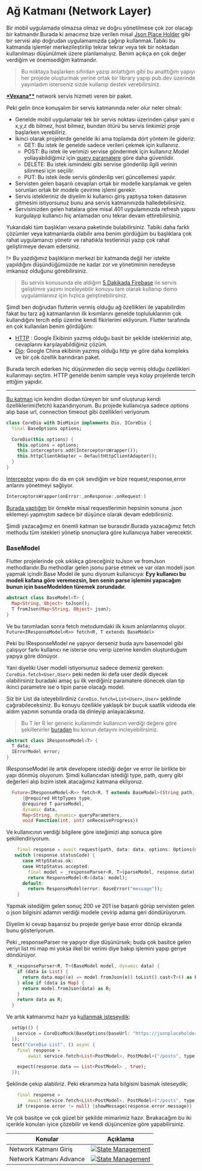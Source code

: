 # Ağ Katmanı (Network Layer)

Bir mobil uygulamada olmazsa olmaz ve doğru yönetilmese çok zor olacağı bir katmandır.Burada ki amacımız bize verilen misal [Json Place Holder](https://jsonplaceholder.typicode.com/) gibi bir servisi alıp doğrudan uygulamamızda çağırıp kullanmak.Tabiki bu katmanda işlemler merkezileştirilip tekrar tekrar veya tek bir noktadan kullanılması düşünülmek üzere planlamalıyız. Benim açıkça en çok değer verdiğim ve önemsediğim katmandır.

> Bu noktaya başlarken sıfırdan yazıp anlattığım gibi bu analttığım yapıyı her projede oluşturmak yerine ortak bir library yapıp pub.dev üzerinde yayınladım isterseniz sizde kullanıp destek verebilirsiniz.

[**\*Vexana\*\***](https://pub.dev/packages/vexana) network servis hizmeti veren bir paket.

Peki gelin önce konuşalım bir servis katmanında neler olur neler olmalı:

- Genelde mobil uygulamalar tek bir servis noktası üzerinden çalışır yani o x,y,z db bilmez, host bilmez, bundan ötürü bu servis linkimizi proje başlarken verebiliriz.
- İkinci olarak projelerde genelde iki ama toplamda dört yöntem ile gideriz:
  - GET: Bu istek ile genelde sadece verileri çekmek için kullanırız.
  - POST: Bu istek ile verimizi servise göndermek için kullanırız.Model yollayabildiğimiz için [query paramatere](https://en.wikipedia.org/wiki/Query_string) göre daha güvenlidir.
  - DELETE: Bu istek ismindeki gibi servise gönderilip ilgili verinin silinmesi için seçiilir.
  - PUT: Bu istek ilede servis gönderilip veri güncellemesi yapılır.
- Servisten gelen başarılı cevapları ortak bir modelle karşılamak ve gelen sorunları ortak bir modele çevirme işlemi gerekir.
- Servis istekleriniz de diyelim ki kullanıcı giriş yaptıysa token datasının gitmesini istiyorsunuz bunu ana servis katmanınızda halledebilirsiniz.
- Servisinizden gelen hatalara göre misal 401 uygulamınızda refresh yapısı kurgulayıp kullanıcı hiç anlamadan onu tekrar devam ettirebilirsiniz.

Yukarıdaki tüm başlıkları vexana paketinde bulabilirsiniz. Tabiki daha farklı çözümler veya katmanlarda olabilir ama benim gördüğüm bu başlıklara çok rahat uygulamanızı yönetir ve rahatlıkla testlerinizi yazıp çok rahat geliştirmeye devam edersiniz.

!> Bu yazdığımız başlıkların merkezi bir katmanda değil her istekte yapıldığını düşündüğümüzde ne kadar zor ve yönetiminin neredeyse imkansız olduğunu görebilirsiniz.

> Bu servis konusunda ele aldığım [5 Dakikada Firebase](https://medium.com/hardwareandro/5-minutes-firebase-rest-service-c990c1f70031) ile servis geliştimre yazımı inceleyebilir konuyu tam olarak kullanıp demo uygulamlarınız için hızlıca geliştirebilirsiniz.

Şimdi ben doğrudan flutterin vermiş olduğu ağ özellikleri ile yapabilirdim fakat bu tarz ağ katmanlarının ilk kısımlarını genelde topluluklarının çok kullandığını tercih edip üzerine kendi fikirlerimi ekliyorum. Flutter tarafında en çok kullanılan benim gördüğüm:

- [HTTP](https://pub.dev/packages/http) : Google Ekibinin yazmış olduğu basit bir şekilde isteklerinizi atıp, cevaplarını karşılayabildiğiniz çözüm.
- [Dio](https://pub.dev/packages/dio): Google China ekibinin yazmış olduğu http ye göre daha kompleks ve bir çok özellik barındıran paket.

Burada tercih ederken hiç düşünmeden dio seçip vermiş olduğu özellikleri kullanmayı seçtim. HTTP genelde benim sample veya kolay projelerde tercih ettiğim yapıdır.

---

[Bu katman](https://github.com/VB10/flutter-architecture-template/blob/master/lib/core/init/network/core_dio.dart) için kendim diodan türeyen bir sınıf oluşturup kendi özelliklerimi(fetch) kazandırıyorum. Bu projede kullanıcıya sadece options alıp base url, connection timeout gibi özellikleri veriyorum.

```dart
class CoreDio with DioMixin implements Dio, ICoreDio {
  final BaseOptions options;

  CoreDio(this.options) {
    this.options = options;
    this.interceptors.add(InterceptorsWrapper());
    this.httpClientAdapter = DefaultHttpClientAdapter();
  }
}
```

[Interceptor](https://docs.microsoft.com/en-us/dotnet/framework/data/wcf/interceptors-wcf-data-services) yapısı dio da en çok sevdiğim ve bize request,response,error anlarını yönetmeyi sağlıyor.

```dart
InterceptorsWrapper(onError:,onResponse:,onRequest:)
```

[Burada yaptığım](https://github.com/VB10/WhatsApp-Chat) bir örnekte misal requestlerimin hepsinin sonuna .json eklemeyi yapmıştım sadece bir düşünce olarak devam edebilirsiniz.

Şimdi yazacağımız en önemli katman ise burasıdır.Burada yazacağımız fetch methodu tüm istekleri yönetip snonuçlara göre kullanıcıya haber verecektir.

### BaseModel

Flutter projelerinde çok sıklıkça göreceğiniz toJson ve fromJson methodlarıdır.Bu methodlar gelen jsonu parse etmek ve var olan modeli json yapmak içindir.Base Model ile şunu diyorum kullanıcıya:
**Eyy kullanıcı bu modeli kafana göre veremezsin, ben senin parse işlemini yapacağım bunun için baseModelden türemek zorundadır.**

```dart
abstract class BaseModel<T> {
  Map<String, Object> toJson();
  T fromJson(Map<String, Object> json);
}
```

Ve bu tanımladan sonra fetch metodumdaki ilk kısım anlamlanmış oluyor.
`Future<IResponseModel<R>> fetch<R, T extends BaseModel>`

Peki bu IResponseModel ne yapıyor derseniz buda aynı basemodel gibi çalışıyor farkı kullanıcı ne isterse onu verip üzerine kendim oluşturduğum yapıya göre dönüyor.

Yani diyeliki User modeli istiyorsunuz sadece demeniz gereken:
`CoreDio.fetch<User,User>` peki neden iki defa user dedik diyecek olabilirsiniz buradaki amaç şu ilk verdiğiniz paramatere dönecek olan tip ikinci parametre ise o tipin parse olacağı model.

Siz bir List<User> da isteyebilirdiniz `CoreDio.fetch<List<User>,User>` şeklinde çağırabileceksiniz. Bu konuyu özellikle yaklaşık bir buçuk saatlik videoda ele aldım yazının sonunda orada da dinleyip anlayacaksınız.

> Bu T ler R ler generic kullanımdır kullanıcın verdiği değere göre şekillenirler [buradan](https://docs.microsoft.com/en-us/dotnet/csharp/programming-guide/generics/generic-type-parameters) bu konun detayını incleyebilirsiniz.

```dart
abstract class IResponseModel<T> {
  T data;
  IErrorModel error;
}
```

IResponseModel ile artık developere istediği değer ve error ile birlikte bir yapı dönmüş oluyorum. Şimdi kullancıdan istediği type, path, query gibi değerleri alıp bizim istek atacağımız katmana ekliyoruz.

```dart
  Future<IResponseModel<R>> fetch<R, T extends BaseModel>(String path,
      {@required HttpTypes type,
      @required T parseModel,
      dynamic data,
      Map<String, dynamic> queryParameters,
      void Function(int, int) onReceiveProgress})
```

Ve kullanıcının verdiği bilgilere göre isteğimizi atıp sonuca göre şekillendiriyorum.

```dart
    final response = await request(path, data: data, options: Options(method: type.rawValue));
   switch (response.statusCode) {
      case HttpStatus.ok:
      case HttpStatus.accepted:
        final model = _responseParser<R, T>(parseModel, response.data);
        return ResponseModel<R>(data: model);
      default:
        return ResponseModel(error: BaseError("message"));
    }
```

Yapmak istediğim gelen sonuç 200 ve 201 ise başarılı görüp servisten gelen o json bilgisini adamın verdiği modele çevirip adama geri döndürüyorum.

Diyelim ki cevap başarısız bu projede geriye base error dönüp ekranda bunu gösteriyorum.

Peki \_responseParser ne yapıyor diye düşünürsek; buda çok basitce gelen veriyi list mi map mi yoksa ilkel bir verimi diye bakıp işlemini yapıp geriye döndürüyor.

```dart
 R _responseParser<R, T>(BaseModel model, dynamic data) {
    if (data is List) {
      return data.map((e) => model.fromJson(e)).toList().cast<T>() as R;
    } else if (data is Map) {
      return model.fromJson(data) as R;
    }
    return data as R;
  }
```

Ve artık katmanımız hazır ya k[ullanmak isteseydik](https://github.com/VB10/flutter-architecture-template/blob/master/test/core/network/core_dio_test.dart):

```dart
  setUp(() {
    service = CoreDioMock(BaseOptions(baseUrl: "https://jsonplaceholder.typicode.com"));
  });
  test("CoreDio List", () async {
    final response =
        await service.fetch<List<PostModel>, PostModel>("/posts", type: HttpTypes.GET, parseModel: PostModel());

    expect(response.data == List<PostModel> , true);
  });
```

Şeklinde çekip alabiliriz. Peki ekranımıza hata bilgisini basmak isteseydik;

```dart
    final response =
        await service.fetch<List<PostModel>, PostModel>("/posts", type: HttpTypes.GET, parseModel: PostModel());
    if (response.error != null) {showMessage(response.error.message)}
```

Ve çok basitçe ve çok güzel bir şekilde mimarimiz hazır. Bırakacağım bu iki içerikle konuları iyice çözebilir ve kendi düşüncenize göre yapabilirsiniz.

| Konular                 | Açıklama                                                                                                                                                          |
| ----------------------- | ----------------------------------------------------------------------------------------------------------------------------------------------------------------- |
| Network Katmanı Giriş   | [![State Management](https://img.youtube.com/vi/Nf0PhgbuNRw/0.jpg)](https://www.youtube.com/watch?v=Nf0PhgbuNRw&list=PL1k5oWAuBhgV_XnhMSyu2YLZMZNGuD0Cv&index=7)  |
| Network Katmanı Advance | [![State Management](https://img.youtube.com/vi/SuCvQyZe054/0.jpg)](https://www.youtube.com/watch?v=SuCvQyZe054&list=PL1k5oWAuBhgV_XnhMSyu2YLZMZNGuD0Cv&index=10) |
